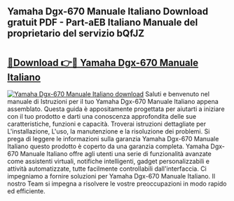 ## Yamaha Dgx-670 Manuale Italiano Download gratuit PDF - Part-aEB Italiano Manuale del proprietario del servizio bQfJZ

# <h2><a href="http://dfgde6.blite.top/?on=Yamaha+Dgx-670+Manuale+Italiano">🔗Download 👉🔴 Yamaha Dgx-670 Manuale Italiano</a></h2>

[![Yamaha Dgx-670 Manuale Italiano download](https://i.imgur.com/lujVjoI.png)](http://dfgde6.blite.top/?on=Yamaha+Dgx-670+Manuale+Italiano)
Saluti e benvenuto nel manuale di Istruzioni per il tuo Yamaha Dgx-670 Manuale Italiano appena assemblato. Questa guida è appositamente progettata per aiutarti a iniziare con il tuo prodotto e darti una conoscenza approfondita delle sue caratteristiche, funzioni e capacità. Troverai istruzioni dettagliate per L'installazione, L'uso, la manutenzione e la risoluzione dei problemi. Si prega di leggere le informazioni sulla garanzia Yamaha Dgx-670 Manuale Italiano questo prodotto è coperto da una garanzia completa. Yamaha Dgx-670 Manuale Italiano offre agli utenti una serie di funzionalità avanzate come assistenti virtuali, notifiche intelligenti, gadget personalizzabili e attività automatizzate, tutte facilmente controllabili dall'interfaccia. Ci impegniamo a fornire soluzioni per Yamaha Dgx-670 Manuale Italiano. Il nostro Team si impegna a risolvere le vostre preoccupazioni in modo rapido ed efficiente.
